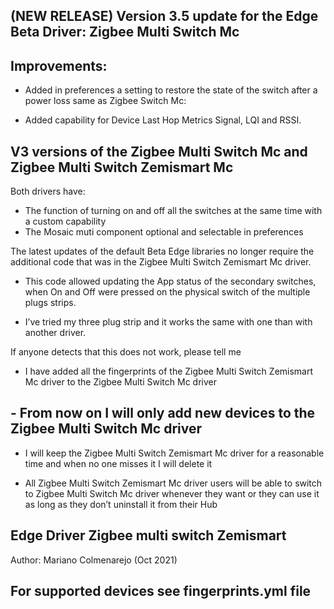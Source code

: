 ## (NEW RELEASE) Version 3.5 update for the Edge Beta Driver: Zigbee Multi Switch Mc

## Improvements:

- Added in preferences a setting to restore the state of the switch after a power loss same as Zigbee Switch Mc:

- Added capability for Device Last Hop Metrics Signal, LQI and RSSI.


## V3 versions of the Zigbee Multi Switch Mc and Zigbee Multi Switch Zemismart Mc

Both drivers have:

- The function of turning on and off all the switches at the same time with a custom capability
- The Mosaic muti component optional and selectable in preferences

The latest updates of the default Beta Edge libraries no longer require the additional code that was in the Zigbee Multi Switch Zemismart Mc driver.

- This code allowed updating the App status of the secondary switches, when On and Off were pressed on the physical switch of the multiple plugs strips.

- I’ve tried my three plug strip and it works the same with one than with another driver.

If anyone detects that this does not work, please tell me

- I have added all the fingerprints of the Zigbee Multi Switch Zemismart Mc driver to the Zigbee Multi Switch Mc driver

## - From now on I will only add new devices to the Zigbee Multi Switch Mc driver

- I will keep the Zigbee Multi Switch Zemismart Mc driver for a reasonable time and when no one misses it I will delete it

- All Zigbee Multi Switch Zemismart Mc driver users will be able to switch to Zigbee Multi Switch Mc driver whenever they want or they can use it as long as they don’t uninstall it from their Hub

## Edge Driver Zigbee multi switch Zemismart

Author: Mariano Colmenarejo (Oct 2021)


## For supported devices see fingerprints.yml file
